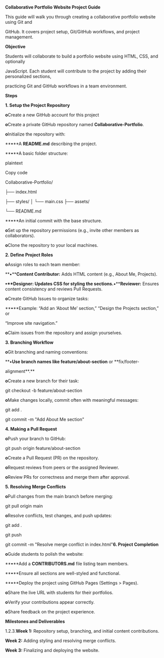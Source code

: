 **Collaborative Portfolio Website Project Guide**

This guide will walk you through creating a collaborative portfolio website using Git and

GitHub. It covers project setup, Git/GitHub workflows, and project management.

**Objective**

Students will collaborate to build a portfolio website using HTML, CSS, and optionally

JavaScript. Each student will contribute to the project by adding their personalized sections,

practicing Git and GitHub workflows in a team environment.

**Steps**

**1. Setup the Project Repository**

**o**Create a new GitHub account for this project

**o**Create a private GitHub repository named **Collaborative-Portfolio**.

**o**Initialize the repository with:

**▪**A **README.md** describing the project.

**▪**A basic folder structure:

plaintext

Copy code

Collaborative-Portfolio/

├── index.html

├── styles/ │ └── main.css ├── assets/

└── README.md

**▪**An initial commit with the base structure.

**o**Set up the repository permissions (e.g., invite other members as collaborators).

**o**Clone the repository to your local machines.

**2. Define Project Roles**

**o**Assign roles to each team member:

**▪****Content Contributor:** Adds HTML content (e.g., About Me, Projects).

**▪****Designer:** Updates CSS for styling the sections.**▪****Reviewer:** Ensures content consistency and reviews Pull Requests.

**o**Create GitHub Issues to organize tasks:

**▪**Example: “Add an ‘About Me’ section,” “Design the Projects section,” or

“Improve site navigation.”

**o**Claim issues from the repository and assign yourselves.

**3. Branching Workflow**

**o**Git branching and naming conventions:

**▪**Use branch names like feature/about-section** or **fix/footer-

alignment**.**

**o**Create a new branch for their task:

git checkout -b feature/about-section

**o**Make changes locally, commit often with meaningful messages:

git add .

git commit -m "Add About Me section"

**4. Making a Pull Request**

**o**Push your branch to GitHub:

git push origin feature/about-section

**o**Create a Pull Request (PR) on the repository.

**o**Request reviews from peers or the assigned Reviewer.

**o**Review PRs for correctness and merge them after approval.

**5. Resolving Merge Conflicts**

**o**Pull changes from the main branch before merging:

git pull origin main

**o**Resolve conflicts, test changes, and push updates:

git add .

git push

git commit -m "Resolve merge conflict in index.html"**6. Project Completion**

**o**Guide students to polish the website:

**▪**Add a **CONTRIBUTORS.md** file listing team members.

**▪**Ensure all sections are well-styled and functional.

**▪**Deploy the project using GitHub Pages (Settings > Pages).

**o**Share the live URL with students for their portfolios.

**o**Verify your contributions appear correctly.

**o**Share feedback on the project experience.

**Milestones and Deliverables**

1.2.3.**Week 1:** Repository setup, branching, and initial content contributions.

**Week 2:** Adding styling and resolving merge conflicts.

**Week 3:** Finalizing and deploying the website.
